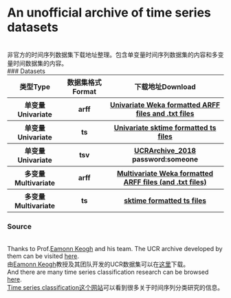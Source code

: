 # An unofficial archive of time series datasets
</br>
非官方的时间序列数据集下载地址整理。包含单变量时间序列数据集的内容和多变量时间数据集的内容。
</br>
### Datasets
</br>
<table align="center" style=" margin:auto;text-align: center">
<tr>
<th>类型Type</th><th>数据集格式Format</th><th>下载地址Download</th>
</tr>
<tr>
<th>单变量Univariate</th><th>arff</th>
<th><a href="http://www.timeseriesclassification.com/Downloads/Archives/Univariate2018_arff.zip">Univariate Weka formatted ARFF files and .txt files</a></th>
</tr>
  
<tr>
<th>单变量Univariate</th><th>ts</th>
<th><a href="http://www.timeseriesclassification.com/Downloads/Archives/Univariate2018_ts.zip">Univariate sktime formatted ts files</a></th>
</tr>

<tr>
<th>单变量Univariate</th><th>tsv</th>
<th><a href="https://www.cs.ucr.edu/~eamonn/time_series_data_2018/UCRArchive_2018.zip">UCRArchive_2018</a> password:someone</th>
</tr>


<tr>
<th>多变量Multivariate</th><th>arff</th>
<th><a href="http://www.timeseriesclassification.com/Downloads/Archives/Multivariate2018_arff.zip">Multivariate Weka formatted ARFF files (and .txt files)</a></th>
</tr>
  
<tr>
<th>多变量Multivariate</th><th>ts</th>
<th><a href="http://www.timeseriesclassification.com/Downloads/Archives/Multivariate2018_ts.zip">sktime formatted ts files</a></th>
</tr>
</table>

### Source
</br>
Thanks to Prof.<a href="https://www.cs.ucr.edu/~eamonn/">Eamonn Keogh</a> and his team. The UCR archive developed by them can be visited <a href="https://www.cs.ucr.edu/~eamonn/time_series_data_2018/">here</a>. </br>
由<a href="https://www.cs.ucr.edu/~eamonn/">Eamonn Keogh</a>教授及其团队开发的UCR数据集可以在<a href="https://www.cs.ucr.edu/~eamonn/time_series_data_2018/">这里</a>下载。
</br>
And there are many time series classification research can be browsed <a href="http://www.timeseriesclassification.com/">here</a>.
</br>
<a href="http://www.timeseriesclassification.com/">Time series classification这个网站</a>可以看到很多关于时间序列分类研究的信息。

